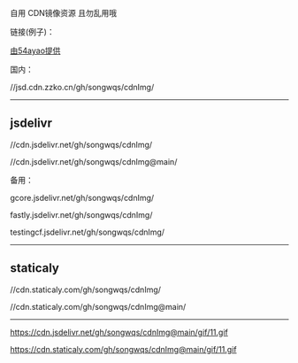 自用 CDN镜像资源  且勿乱用哦

链接(例子)：

[由54ayao提供](https://github.com/54ayao/Chinajsdelivr) 

国内：

//jsd.cdn.zzko.cn/gh/songwqs/cdnImg/
__________________________________
## jsdelivr

//cdn.jsdelivr.net/gh/songwqs/cdnImg/

//cdn.jsdelivr.net/gh/songwqs/cdnImg@main/

备用：

gcore.jsdelivr.net/gh/songwqs/cdnImg/

fastly.jsdelivr.net/gh/songwqs/cdnImg/

testingcf.jsdelivr.net/gh/songwqs/cdnImg/

__________________________________

## staticaly
//cdn.staticaly.com/gh/songwqs/cdnImg/

//cdn.staticaly.com/gh/songwqs/cdnImg@main/


___________________________________________________________________________

https://cdn.jsdelivr.net/gh/songwqs/cdnImg@main/gif/11.gif

https://cdn.staticaly.com/gh/songwqs/cdnImg@main/gif/11.gif
      
